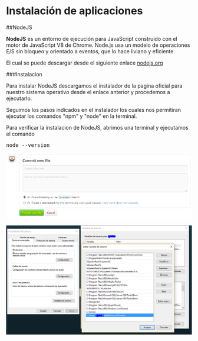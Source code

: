 Instalación de aplicaciones
==


##NodeJS

**NodeJS** es un entorno de ejecución para JavaScript construido con el motor de JavaScript V8 de Chrome. Node.js usa un modelo de operaciones E/S sin bloqueo y orientado a eventos, que lo hace liviano y eficiente

El cual se puede descargar desde el siguiente enlace [nodejs.org](https://nodejs.org/es/download/)

###Instalacion

Para instalar NodeJS descargamos el instalador de la pagina oficial para nuestro sistema operativo desde el enlace anterior y procedemos a ejecutarlo.

Seguimos los pasos indicados en el instalador los cuales nos permitiran ejecutar los comandos "npm" y "node" en la terminal.

Para verificar la instalacion de NodeJS, abrimos una terminal y ejecutamos el comando<pre>node --version</pre>

![node version](imgs/commit.png)

![pandoc verify](imgs/pandoc1.png)